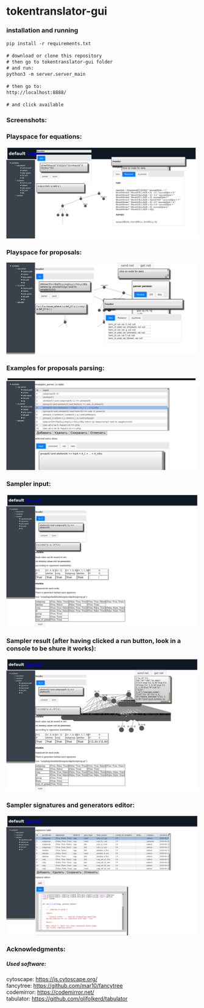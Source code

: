 # tokentranslator-gui

### installation and running
```
pip install -r requirements.txt

# download or clone this repository
# then go to tokentranslator-gui folder
# and run:
python3 -m server.server_main

# then go to:
http://localhost:8888/

# and click available
```

### Screenshots:
### Playspace for equations:
 ![alt tag](https://raw.githubusercontent.com/tokentranslator-group/tokentranslator-gui/master/Screenshot-playspace-eqs.png)

### Playspace for proposals:
 ![alt tag](https://raw.githubusercontent.com/tokentranslator-group/tokentranslator-gui/master/Screenshot-playspace-cs.png)

### Examples for proposals parsing:
 ![alt tag](https://raw.githubusercontent.com/tokentranslator-group/tokentranslator-gui/master/Screenshot-examples-parser-cs.png)

### Sampler input:
 ![alt tag](https://raw.githubusercontent.com/tokentranslator-group/tokentranslator-gui/master/Screenshot-sampler-input.png)

### Sampler result (after having clicked a run button, look in a console to be shure it works):
 ![alt tag](https://raw.githubusercontent.com/tokentranslator-group/tokentranslator-gui/master/Screenshot-sampler-result.png)

### Sampler signatures and generators editor:
 ![alt tag](https://raw.githubusercontent.com/tokentranslator-group/tokentranslator-gui/master/Screenshot-sampler-signatures-and-gens.png)


### Acknowledgments:
##### Used software:
cytoscape: https://js.cytoscape.org/ <br/>
fancytree: https://github.com/mar10/fancytree <br/>
codemirror: https://codemirror.net/ <br/>
tabulator: https://github.com/olifolkerd/tabulator <br/>
